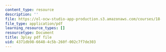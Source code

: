 ```yaml
---
content_type: resource
description: ''
file: https://ol-ocw-studio-app-production.s3.amazonaws.com/courses/18-065-matrix-methods-in-data-analysis-signal-processing-and-machine-learning-spring-2018/4371db9866484c5b260f002c7f7de303_nvXRJIBOREc.pdf
file_type: application/pdf
learning_resource_types: []
resourcetype: Document
title: 3play pdf file
uid: 4371db98-6648-4c5b-260f-002c7f7de303
---
```

